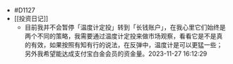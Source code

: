 - #D1127
- [[投资日记]]
	- 目前我并不会暂停「温度计定投」转到「长钱账户」，在我心里它们始终是两个不同的策略，我需要通过温度计定投来做市场观察，看看它是不是真的有效，如果按照有知有行的说法，在反弹中，温度计是可以更猛一些；另外我希望能达成支付宝白金会员的资金量。2023-11-27 16:12:29
